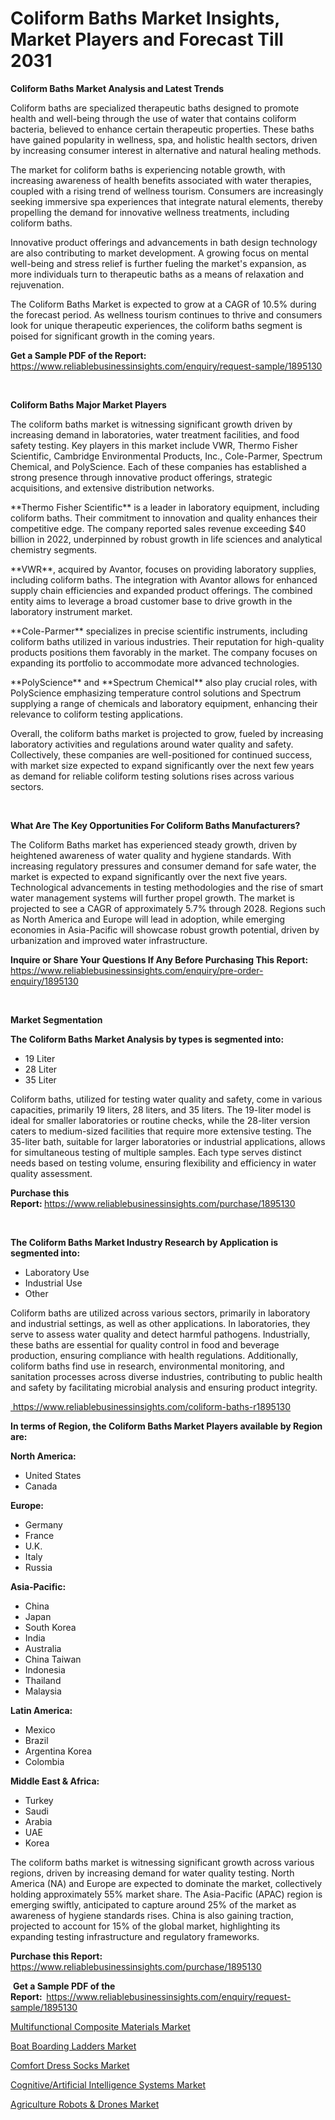 <p><h1>Coliform Baths Market Insights, Market Players and Forecast Till 2031</h1></p><p><strong>Coliform Baths Market Analysis and Latest Trends</strong></p>
<p><p>Coliform baths are specialized therapeutic baths designed to promote health and well-being through the use of water that contains coliform bacteria, believed to enhance certain therapeutic properties. These baths have gained popularity in wellness, spa, and holistic health sectors, driven by increasing consumer interest in alternative and natural healing methods.</p><p>The market for coliform baths is experiencing notable growth, with increasing awareness of health benefits associated with water therapies, coupled with a rising trend of wellness tourism. Consumers are increasingly seeking immersive spa experiences that integrate natural elements, thereby propelling the demand for innovative wellness treatments, including coliform baths.</p><p>Innovative product offerings and advancements in bath design technology are also contributing to market development. A growing focus on mental well-being and stress relief is further fueling the market's expansion, as more individuals turn to therapeutic baths as a means of relaxation and rejuvenation.</p><p>The Coliform Baths Market is expected to grow at a CAGR of 10.5% during the forecast period. As wellness tourism continues to thrive and consumers look for unique therapeutic experiences, the coliform baths segment is poised for significant growth in the coming years.</p></p>
<p><strong>Get a Sample PDF of the Report:&nbsp;</strong> <a href="https://www.reliablebusinessinsights.com/enquiry/request-sample/1895130?utm_campaign=102&utm_medium=2&utm_source=Github&utm_content=ia&utm_term=24102024&utm_id=coliform-baths">https://www.reliablebusinessinsights.com/enquiry/request-sample/1895130</a></p>
<p>&nbsp;</p>
<p><strong>Coliform Baths Major Market Players</strong></p>
<p><p>The coliform baths market is witnessing significant growth driven by increasing demand in laboratories, water treatment facilities, and food safety testing. Key players in this market include VWR, Thermo Fisher Scientific, Cambridge Environmental Products, Inc., Cole-Parmer, Spectrum Chemical, and PolyScience. Each of these companies has established a strong presence through innovative product offerings, strategic acquisitions, and extensive distribution networks.</p><p>**Thermo Fisher Scientific** is a leader in laboratory equipment, including coliform baths. Their commitment to innovation and quality enhances their competitive edge. The company reported sales revenue exceeding $40 billion in 2022, underpinned by robust growth in life sciences and analytical chemistry segments.</p><p>**VWR**, acquired by Avantor, focuses on providing laboratory supplies, including coliform baths. The integration with Avantor allows for enhanced supply chain efficiencies and expanded product offerings. The combined entity aims to leverage a broad customer base to drive growth in the laboratory instrument market.</p><p>**Cole-Parmer** specializes in precise scientific instruments, including coliform baths utilized in various industries. Their reputation for high-quality products positions them favorably in the market. The company focuses on expanding its portfolio to accommodate more advanced technologies.</p><p>**PolyScience** and **Spectrum Chemical** also play crucial roles, with PolyScience emphasizing temperature control solutions and Spectrum supplying a range of chemicals and laboratory equipment, enhancing their relevance to coliform testing applications.</p><p>Overall, the coliform baths market is projected to grow, fueled by increasing laboratory activities and regulations around water quality and safety. Collectively, these companies are well-positioned for continued success, with market size expected to expand significantly over the next few years as demand for reliable coliform testing solutions rises across various sectors.</p></p>
<p>&nbsp;</p>
<p><strong>What Are The Key Opportunities For Coliform Baths Manufacturers?</strong></p>
<p><p>The Coliform Baths market has experienced steady growth, driven by heightened awareness of water quality and hygiene standards. With increasing regulatory pressures and consumer demand for safe water, the market is expected to expand significantly over the next five years. Technological advancements in testing methodologies and the rise of smart water management systems will further propel growth. The market is projected to see a CAGR of approximately 5.7% through 2028. Regions such as North America and Europe will lead in adoption, while emerging economies in Asia-Pacific will showcase robust growth potential, driven by urbanization and improved water infrastructure.</p></p>
<p><strong>Inquire or Share Your Questions If Any Before Purchasing This Report:</strong> <a href="https://www.reliablebusinessinsights.com/enquiry/pre-order-enquiry/1895130?utm_campaign=102&utm_medium=2&utm_source=Github&utm_content=ia&utm_term=24102024&utm_id=coliform-baths">https://www.reliablebusinessinsights.com/enquiry/pre-order-enquiry/1895130</a></p>
<p>&nbsp;</p>
<p><strong>Market Segmentation</strong></p>
<p><strong>The Coliform Baths Market Analysis by types is segmented into:</strong></p>
<p><ul><li>19 Liter</li><li>28 Liter</li><li>35 Liter</li></ul></p>
<p><p>Coliform baths, utilized for testing water quality and safety, come in various capacities, primarily 19 liters, 28 liters, and 35 liters. The 19-liter model is ideal for smaller laboratories or routine checks, while the 28-liter version caters to medium-sized facilities that require more extensive testing. The 35-liter bath, suitable for larger laboratories or industrial applications, allows for simultaneous testing of multiple samples. Each type serves distinct needs based on testing volume, ensuring flexibility and efficiency in water quality assessment.</p></p>
<p><strong>Purchase this Report:&nbsp;</strong><a href="https://www.reliablebusinessinsights.com/purchase/1895130?utm_campaign=102&utm_medium=2&utm_source=Github&utm_content=ia&utm_term=24102024&utm_id=coliform-baths">https://www.reliablebusinessinsights.com/purchase/1895130</a></p>
<p>&nbsp;</p>
<p><strong>The Coliform Baths Market Industry Research by Application is segmented into:</strong></p>
<p><ul><li>Laboratory Use</li><li>Industrial Use</li><li>Other</li></ul></p>
<p><p>Coliform baths are utilized across various sectors, primarily in laboratory and industrial settings, as well as other applications. In laboratories, they serve to assess water quality and detect harmful pathogens. Industrially, these baths are essential for quality control in food and beverage production, ensuring compliance with health regulations. Additionally, coliform baths find use in research, environmental monitoring, and sanitation processes across diverse industries, contributing to public health and safety by facilitating microbial analysis and ensuring product integrity.</p></p>
<p><a href="https://www.reliablebusinessinsights.com/coliform-baths-r1895130?utm_campaign=102&utm_medium=2&utm_source=Github&utm_content=ia&utm_term=24102024&utm_id=coliform-baths">&nbsp;https://www.reliablebusinessinsights.com/coliform-baths-r1895130</a></p>
<p><strong>In terms of Region, the Coliform Baths Market Players available by Region are:</strong></p>
<p>
    <p> <strong> North America: </strong>
        <ul>
            <li>United States</li>
            <li>Canada</li>
        </ul>
        </p> 
    <p> <strong> Europe: </strong>
        <ul>
            <li>Germany</li>
            <li>France</li>
            <li>U.K.</li>
            <li>Italy</li>
            <li>Russia</li>
        </ul>
        </p> 
    <p> <strong> Asia-Pacific: </strong>
        <ul>
            <li>China</li>
            <li>Japan</li>
            <li>South Korea</li>
            <li>India</li>
            <li>Australia</li>
            <li>China Taiwan</li>
            <li>Indonesia</li>
            <li>Thailand</li>
            <li>Malaysia</li>
        </ul>
        </p> 
    <p> <strong> Latin America: </strong>
        <ul>
            <li>Mexico</li>
            <li>Brazil</li>
            <li>Argentina Korea</li>
            <li>Colombia</li>
        </ul>
        </p> 
    <p> <strong> Middle East & Africa: </strong>
        <ul>
            <li>Turkey</li>
            <li>Saudi</li>
            <li>Arabia</li>
            <li>UAE</li>
            <li>Korea</li>
        </ul>
    </p>
    </p>
<p><p>The coliform baths market is witnessing significant growth across various regions, driven by increasing demand for water quality testing. North America (NA) and Europe are expected to dominate the market, collectively holding approximately 55% market share. The Asia-Pacific (APAC) region is emerging swiftly, anticipated to capture around 25% of the market as awareness of hygiene standards rises. China is also gaining traction, projected to account for 15% of the global market, highlighting its expanding testing infrastructure and regulatory frameworks.</p></p>
<p><strong>Purchase this Report: </strong><a href="https://www.reliablebusinessinsights.com/purchase/1895130?utm_campaign=102&utm_medium=2&utm_source=Github&utm_content=ia&utm_term=24102024&utm_id=coliform-baths">https://www.reliablebusinessinsights.com/purchase/1895130</a></p>
<p>&nbsp;<strong>Get a Sample PDF of the Report:&nbsp;&nbsp;</strong><a href="https://www.reliablebusinessinsights.com/enquiry/request-sample/1895130?utm_campaign=102&utm_medium=2&utm_source=Github&utm_content=ia&utm_term=24102024&utm_id=coliform-baths">https://www.reliablebusinessinsights.com/enquiry/request-sample/1895130</a></p>
<p><strong></strong></p>
<p><p><a href="https://github.com/alesiasc0na/Market-Research-Report-List-1/blob/main/multifunctional-composite-materials-market.md?utm_campaign=102&utm_medium=2&utm_source=Github&utm_content=ia&utm_term=24102024&utm_id=coliform-baths">Multifunctional Composite Materials Market</a></p><p><a href="https://issuu.com/reportprime-2/docs/boat-boarding-ladders-market-size-2_158ca56a6c9ba5?utm_campaign=102&utm_medium=2&utm_source=Github&utm_content=ia&utm_term=24102024&utm_id=coliform-baths">Boat Boarding Ladders Market</a></p><p><a href="https://www.linkedin.com/pulse/comfort-dress-socks-market-essentials-key-players-demand-drivers-81esc?utm_campaign=102&utm_medium=2&utm_source=Github&utm_content=ia&utm_term=24102024&utm_id=coliform-baths">Comfort Dress Socks Market</a></p><p><a href="https://www.linkedin.com/pulse/analyzing-cognitiveartificial-intelligence-systems-market-gliie?utm_campaign=102&utm_medium=2&utm_source=Github&utm_content=ia&utm_term=24102024&utm_id=coliform-baths">Cognitive/Artificial Intelligence Systems Market</a></p><p><a href="https://github.com/WayneHopkins413/Market-Research-Report-List-1/blob/main/agriculture-robots-drones-market.md?utm_campaign=102&utm_medium=2&utm_source=Github&utm_content=ia&utm_term=24102024&utm_id=coliform-baths">Agriculture Robots & Drones Market</a></p></p>